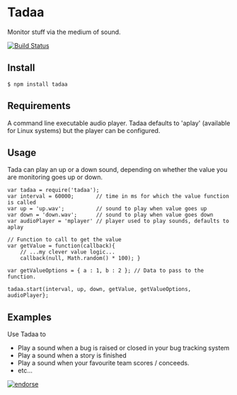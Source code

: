 # Tadaa

Monitor stuff via the medium of sound.

[![Build Status](https://secure.travis-ci.org/jamesbloomer/tadaa.png?branch=master)](http://travis-ci.org/jamesbloomer/tadaa)

## Install

    $ npm install tadaa

## Requirements

A command line executable audio player. 
Tadaa defaults to 'aplay' (available for Linux systems) but the player can be configured. 

## Usage

Tada can play an up or a down sound, depending on whether the value you are monitoring goes up or down.

    var tadaa = require('tadaa');
    var interval = 60000;       // time in ms for which the value function is called
    var up = 'up.wav';          // sound to play when value goes up
    var down = 'down.wav';      // sound to play when value goes down
    var audioPlayer = 'mplayer' // player used to play sounds, defaults to aplay
    
    // Function to call to get the value
    var getValue = function(callback){
        // ...my clever value logic...
        callback(null, Math.random() * 100); } 
        
    var getValueOptions = { a : 1, b : 2 }; // Data to pass to the function.
    
    tadaa.start(interval, up, down, getValue, getValueOptions, audioPlayer};
    
## Examples

Use Tadaa to

* Play a sound when a bug is raised or closed in your bug tracking system
* Play a sound when a story is finished
* Play a sound when your favourite team scores / conceeds.
* etc...

[![endorse](http://api.coderwall.com/jamesbloomer/endorsecount.png)](http://coderwall.com/jamesbloomer)
